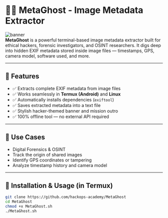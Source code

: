 
# 🕵️‍♂️ MetaGhost - Image Metadata Extractor

![banner](https://img.shields.io/badge/Made%20By-HackOps%20Academy-%23purple)  
**MetaGhost** is a powerful terminal-based image metadata extractor built for ethical hackers, forensic investigators, and OSINT researchers. It digs deep into hidden EXIF metadata stored inside image files — timestamps, GPS, camera model, software used, and more.

---

## 📸 Features

- ✅ Extracts complete EXIF metadata from image files
- ✅ Works seamlessly in **Termux (Android)** and **Linux**
- ✅ Automatically installs dependencies (`exiftool`)
- ✅ Saves extracted metadata into a text file
- ✅ Stylish hacker-themed banner and mission outro
- ✅ 100% offline tool — no external API required

---

## 🧠 Use Cases

- Digital Forensics & OSINT
- Track the origin of shared images
- Identify GPS coordinates or tampering
- Analyze timestamp history and camera model

---

## 🚀 Installation & Usage (in Termux)

```bash
git clone https://github.com/hackops-academy/MetaGhost
cd MetaGhost
chmod +x MetaGhost.sh
./MetaGhost.sh
